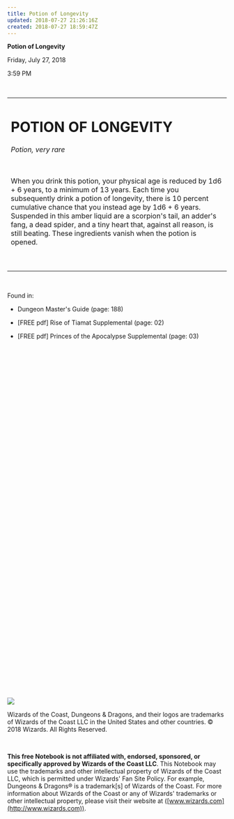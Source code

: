 ```yaml
---
title: Potion of Longevity
updated: 2018-07-27 21:26:16Z
created: 2018-07-27 18:59:47Z
---
```


**Potion of Longevity**

Friday, July 27, 2018

3:59 PM

 

<table><tbody><tr class="odd"><td><h1 id="potion-of-longevity"><strong>POTION OF LONGEVITY</strong></h1><p><em>Potion, very rare</em></p><p> </p><p>When you drink this potion, your physical age is reduced by 1d6 + 6 years, to a minimum of 13 years. Each time you subsequently drink a potion of longevity, there is 10 percent cumulative chance that you instead age by 1d6 + 6 years. Suspended in this amber liquid are a scorpion's tail, an adder's fang, a dead spider, and a tiny heart that, against all reason, is still beating. These ingredients vanish when the potion is opened.</p><p> </p></td></tr></tbody></table>

 

Found in:

-   Dungeon Master's Guide (page: 188)

-   \[FREE pdf\] Rise of Tiamat Supplemental (page: 02)

-   \[FREE pdf\] Princes of the Apocalypse Supplemental (page: 03)

 

 

 

 

 

 

 

 

 

 

 

 

 

 

 

 

 

 

 

 

 

 

 

 

 

 

![](tmp\media\image1.png)

Wizards of the Coast, Dungeons & Dragons, and their logos are trademarks of Wizards of the Coast LLC in the United States and other countries. © 2018 Wizards. All Rights Reserved.

 

**This free Notebook is not affiliated with, endorsed, sponsored, or specifically approved by Wizards of the Coast LLC**. This Notebook may use the trademarks and other intellectual property of Wizards of the Coast LLC, which is permitted under Wizards' Fan Site Policy. For example, Dungeons & Dragons® is a trademark\[s\] of Wizards of the Coast. For more information about Wizards of the Coast or any of Wizards' trademarks or other intellectual property, please visit their website at ([www.wizards.com](http://www.wizards.com)).
